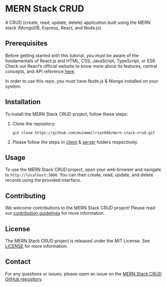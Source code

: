 MERN Stack CRUD
===============

A CRUD (create, read, update, delete) application built using the MERN stack (MongoDB, Express, React, and Node.js).

Prerequisites
------------

Before getting started with this tutorial, you must be aware of the fundamentals of React.js and HTML, CSS, JavaScript, TypeScript, or ES6. Check out React’s official website to know more about its features, central concepts, and API reference [here](https://reactjs.org/docs/react-api.html).

In order to use this repo, you must have Node.js & Mongo installed on your system.

Installation
------------

To install the MERN Stack CRUD project, follow these steps:

1.  Clone the repository:

    ``git clone https://github.com/muzammilriaz940/mern-stack-crud.git``

2. Please follow the steps in [client](https://github.com/muzammilriaz940/mern-stack-crud/tree/main/client) & [server](https://github.com/muzammilriaz940/mern-stack-crud/tree/main/server) folders respectively.
    

Usage
-----

To use the MERN Stack CRUD project, open your web browser and navigate to `http://localhost:3000`. You can then create, read, update, and delete records using the provided interface.

Contributing
------------

We welcome contributions to the MERN Stack CRUD project! Please read our [contribution guidelines](CONTRIBUTING.md) for more information.

License
-------

The MERN Stack CRUD project is released under the MIT License. See [LICENSE](LICENSE) for more information.

Contact
-------

For any questions or issues, please open an issue on the [MERN Stack CRUD GitHub repository](https://github.com/muzammilriaz940/mern-stack-crud).
